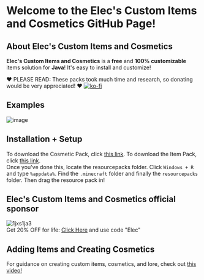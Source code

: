 # Welcome to the **Elec's Custom Items and Cosmetics GitHub Page!**

## About **Elec's Custom Items and Cosmetics** 
**Elec's Custom Items and Cosmetics**  is a **free** and **100% customizable** items solution for **Java**! It's easy to install and customize! <br>

❤️ PLEASE READ: These packs took much time and research, so donating would be very appreciated! ❤️
[![ko-fi](https://ko-fi.com/img/githubbutton_sm.svg)](https://ko-fi.com/W7W519BLK3)

## Examples
![image](https://github.com/user-attachments/assets/e19304ba-a355-4138-9fc3-bc25a1595e14)


## Installation + Setup
To download the Cosmetic Pack, click [this link](https://github.com/ElecYT/Elecs-Custom-Items-and-Cosmetics/tree/main/custom-cosmetics). To download the Item Pack, click [this link](https://github.com/ElecYT/Elecs-Custom-Items-and-Cosmetics/tree/main/custom-items).
<br>
Once you've done this, locate the resourcepacks folder. Click `Windows + R` and type `%appdata%`. Find the `.minecraft` folder and finally the `resourcepacks` folder. Then drag the resource pack in!

## Elec's Custom Items and Cosmetics official sponsor
![1jxs1ja3](https://github.com/ElecYT/Elecs-Custom-Ranks/assets/150059318/c3e51ef1-0300-464a-ba3b-2dc393b89ff9)
<br>
Get 20% OFF for life:
[Click Here](https://my.aspirehosting.in/aff.php?aff=2&gocart=true) and use code "Elec"
## Adding Items and Creating Cosmetics
For guidance on creating custom items, cosmetics, and lore, check out [this video!]()
